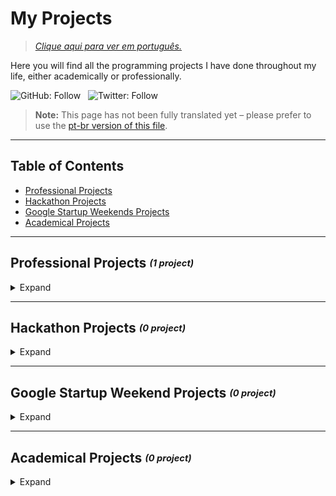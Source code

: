 # My Projects

> [_Clique aqui para ver em português._](https://github.com/santosmarco/projects/blob/main/README-ptbr.md)

Here you will find all the programming projects I have done throughout my life, either academically or professionally.

![GitHub: Follow](https://img.shields.io/github/followers/santosmarco?label=Follow&style=social)&nbsp;&nbsp;&nbsp;![Twitter: Follow](https://img.shields.io/twitter/follow/santosmarco_?label=Follow&style=social)

> **Note:** This page has not been fully translated yet – please prefer to use the [pt-br version of this file](https://github.com/santosmarco/projects/blob/main/README-ptbr.md).

---

## Table of Contents

- [Professional Projects](#professional-projects-1-project)
- [Hackathon Projects](#hackathon-projects-0-project)
- [Google Startup Weekends Projects](#google-startup-weekends-projects-0-project)
- [Academical Projects](#academical-projects-0-project)

---

## Professional Projects <sub><sup>_(1 project)_</sup></sub>

<details>
    <summary>Expand</summary>

---

### 1. Invoice & Packing List Generator

[![Company: Nova A3](https://img.shields.io/badge/Empresa-Nova%20A3-informational)](https://www.novaa3.com.br)

**[Go to project](https://na3-comex-invpl.web.app)**&nbsp;&nbsp;&nbsp;&nbsp;&nbsp;&nbsp;| ou: _[Go to repo](https://github.com/santosmarco/na3-comex-invpl)_

_Under translation_

<details>
       <summary>See background</summary>

**Background:** _Under translation_

</details>

<details>
    <summary>See detailed solution</summary>

**Solution:** _Under translation_

</details>

</details>

---

## Hackathon Projects <sub><sup>_(0 project)_</sup></sub>

<details>
    <summary>Expand</summary>

_Nothing to see here..._

</details>

---

## Google Startup Weekend Projects <sub><sup>_(0 project)_</sup></sub>

<details>
    <summary>Expand</summary>

_Nothing to see here..._

</details>

---

## Academical Projects <sub><sup>_(0 project)_</sup></sub>

<details>
    <summary>Expand</summary>

_Nothing to see here..._

</details>
